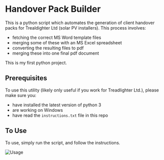 # Handover Pack Builder

This is a python script which automates the generation of client handover packs for Trealdighter Ltd (solar PV installers).
This process involves:
  * fetching the correct MS Word template files
  * merging some of these with an MS Excel spreadsheet
  * converting the resulting files to pdf
  * merging these into one final pdf document

This is my first python project.

## Prerequisites

To use this utility (likely only useful if you work for Treadlighter Ltd.), please make sure you:
  * have installed the latest version of python 3
  * are working on Windows
  * have read the ```instructions.txt``` file in this repo
  
## To Use

To use, simply run the script, and follow the instructions.

![Usage](usage.jpeg)
